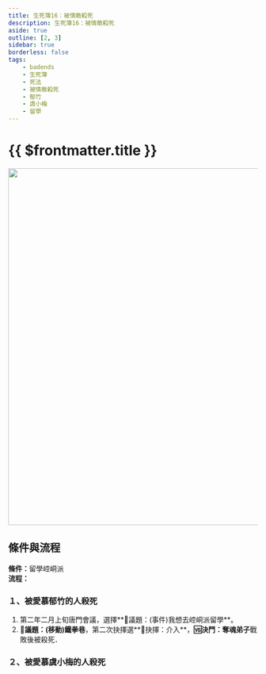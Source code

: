 ```yaml
---
title: 生死簿16：被情敵殺死
description: 生死簿16：被情敵殺死
aside: true
outline: [2, 3]
sidebar: true
borderless: false
tags:
    - badends
    - 生死簿
    - 死法
    - 被情敵殺死
    - 郁竹
    - 虞小梅
    - 留學
---
```


# {{ $frontmatter.title }}

<img width="720" src="/images/badends/badend16.png">

## 條件與流程

<b>條件：</b>留學崆峒派<br>
<b>流程：</b><br>

### １、被愛慕郁竹的人殺死
1. 第二年二月上旬唐門會議，選擇**📜議題：(事件)我想去崆峒派留學**。
2. **📜議題：(移動)鐵拳巷**，第二次抉擇選**📖抉擇：介入**，**🆚決鬥：奪魂弟子**戰敗後被殺死．

### ２、被愛慕虞小梅的人殺死
